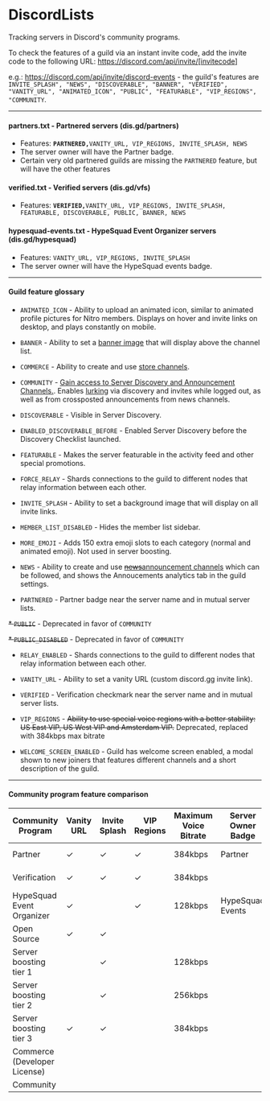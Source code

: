 # DiscordLists

Tracking servers in Discord's community programs.

To check the features of a guild via an instant invite code, add the invite code to the following URL: https://discord.com/api/invite/[invitecode] 

e.g.: https://discord.com/api/invite/discord-events - the guild's features are `INVITE_SPLASH", "NEWS", "DISCOVERABLE", "BANNER", "VERIFIED", "VANITY_URL", "ANIMATED_ICON", "PUBLIC", "FEATURABLE", "VIP_REGIONS", "COMMUNITY`.
 
----
 
#### partners.txt - Partnered servers (dis.gd/partners)
* Features: **`PARTNERED,`**`VANITY_URL, VIP_REGIONS, INVITE_SPLASH, NEWS`
* The server owner will have the Partner badge.
* Certain very old partnered guilds are missing the `PARTNERED` feature, but will have the other features 

#### verified.txt - Verified servers (dis.gd/vfs)
 * Features: **`VERIFIED,`**`VANITY_URL, VIP_REGIONS, INVITE_SPLASH, FEATURABLE, DISCOVERABLE, PUBLIC, BANNER, NEWS`

#### hypesquad-events.txt - HypeSquad Event Organizer servers (dis.gd/hypesquad)
* Features: `VANITY_URL, VIP_REGIONS, INVITE_SPLASH`
* The server owner will have the HypeSquad events badge.

---- 

#### Guild feature glossary

* `ANIMATED_ICON` - Ability to upload an animated icon, similar to animated profile pictures for Nitro members. Displays on hover and invite links on desktop, and plays constantly on mobile.

* `BANNER` - Ability to set a [banner image](https://discord.com/developers/docs/game-and-server-management/vanity-perks#server-banner-background) that will display above the channel list.

* `COMMERCE` - Ability to create and use [store channels](https://discord.com/developers/docs/game-and-server-management/special-channels#store-channels).

* `COMMUNITY` - [Gain access to Server Discovery and Announcement Channels.](https://support.discord.com/hc/en-us/articles/360035969312-Public-Server-Guidelines). Enables [lurking](https://discord.com/developers/docs/game-and-server-management/special-channels#lurker-mode) via discovery and invites while logged out, as well as from crossposted announcements from news channels. 

* `DISCOVERABLE` - Visible in Server Discovery.

* `ENABLED_DISCOVERABLE_BEFORE` - Enabled Server Discovery before the Discovery Checklist launched.

* `FEATURABLE` - Makes the server featurable in the activity feed and other special promotions.

* `FORCE_RELAY` - Shards connections to the guild to different nodes that relay information between each other. 

* `INVITE_SPLASH` - Ability to set a background image that will display on all invite links.

* `MEMBER_LIST_DISABLED` - Hides the member list sidebar.

* `MORE_EMOJI` - Adds 150 extra emoji slots to each category (normal and animated emoji). Not used in server boosting.

* `NEWS` - Ability to create and use [~~news~~announcement channels](https://support.discord.com/hc/en-us/articles/360028384531-Channel-Following-FAQ) which can be followed, and shows the Annoucements analytics tab in the guild settings.

* `PARTNERED` - Partner badge near the server name and in mutual server lists. 

~~* `PUBLIC`~~ - Deprecated in favor of `COMMUNITY`

~~* `PUBLIC_DISABLED`~~ - Deprecated in favor of `COMMUNITY`

* `RELAY_ENABLED` - Shards connections to the guild to different nodes that relay information between each other.

* `VANITY_URL` - Ability to set a vanity URL (custom discord.gg invite link).

* `VERIFIED` - Verification checkmark near the server name and in mutual server lists. 

* `VIP_REGIONS` - ~~Ability to use special voice regions with a better stability: US East VIP, US West VIP and Amsterdam VIP.~~ Deprecated, replaced with 384kbps max bitrate 

* `WELCOME_SCREEN_ENABLED` - Guild has welcome screen enabled, a modal shown to new joiners that features different channels and a short description of the guild.

----

#### Community program feature comparison 

| Community Program              | Vanity URL | Invite Splash | VIP Regions | Maximum Voice Bitrate | Server Owner Badge | Server Badge           | Extra Emoji Slots | Animated Icon | Banner | Lurking | Announcement Channels | Store Channels | Discovery          |
|--------------------------------|------------|---------------|-------------|-----------------------|--------------------|------------------------|-------------------|---------------|--------|---------|-----------------------|----------------|--------------------|
| Partner                        | ✓          | ✓             | ✓           | 384kbps               | Partner            | Partner icon           |                   |               |        |         | ✓                     |                |                    |
| Verification                   | ✓          | ✓             | ✓           | 384kbps               |                    | Verification Checkmark |                   |               | ✓      | ✓       | ✓                     |                | Enabled by default |
| HypeSquad Event Organizer      | ✓          |               | ✓           | 128kbps               | HypeSquad Events   |                        |                   |               |        |         |                       |                |                    |
| Open Source                    | ✓          | ✓             |             |                       |                    |                        |                   |               |        |         |                       |                |                    |
| Server boosting tier 1         |            | ✓             |             | 128kbps               |                    | Boost tier 1 icon      | 50 \(100 total\)  | ✓             |        |         |                       |                |                    |
| Server boosting tier 2         |            | ✓             |             | 256kbps               |                    | Boost tier 2 icon      | 100 \(150 total\) | ✓             | ✓      |         |                       |                |                    |
| Server boosting tier 3         | ✓          | ✓             |             | 384kbps               |                    | Boost tier 3 icon      | 200 \(250 total\) | ✓             | ✓      |         |                       |                |                    |
| Commerce \(Developer License\) |            |               |             |                       |                    |                        |                   |               |        | ✓       | ✓                     | ✓              |                    |
| Community                         |            |               |             |                       |                    |                        |                   |               |        | ✓       | ✓                     |                | Can apply          |
